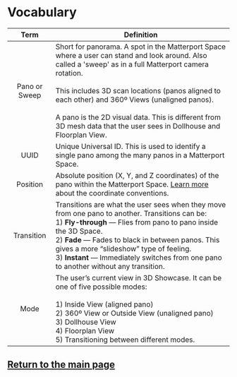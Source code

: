 
# Vocabulary

 Term | Definition
:----:| ----------
Pano or Sweep | Short for panorama. A spot in the Matterport Space where a user can stand and look around. Also called a 'sweep' as in a full Matterport camera rotation.<br/><br/>This includes 3D scan locations (panos aligned to each other) and 360º Views (unaligned panos).<br/><br/>A pano is the 2D visual data. This is different from 3D mesh data that the user sees in Dollhouse and Floorplan View.
UUID | Unique Universal ID. This is used to identify a single pano among the many panos in a Matterport Space.
Position | Absolute position (X, Y, and Z coordinates) of the pano within the Matterport Space. [Learn more](concepts.md) about the coordinate conventions.
Transition | Transitions are what the user sees when they move from one pano to another. Transitions can be: <br/>1) **Fly-through** — Flies from pano to pano inside the 3D Space. <br/>2) **Fade** — Fades to black in between panos. This gives a more “slideshow” type of feeling. <br/>3) **Instant** — Immediately switches from one pano to another without any transition.
Mode | The user’s current view in 3D Showcase. It can be one of five possible modes:<br/><br/>1) Inside View (aligned pano)<br/> 2) 360º View or Outside View (unaligned pano)<br/> 3) Dollhouse View<br/> 4) Floorplan View<br/> 5) Transitioning between different modes.


## [Return to the main page](index.md)
